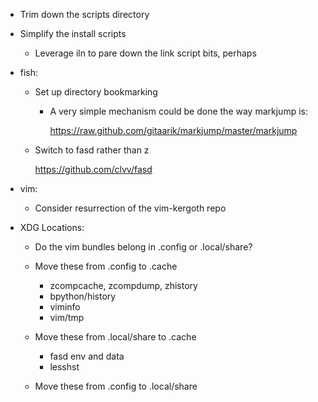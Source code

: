 - Trim down the scripts directory

- Simplify the install scripts

    - Leverage iln to pare down the link script bits, perhaps

- fish:

    - Set up directory bookmarking

        - A very simple mechanism could be done the way markjump is:

            https://raw.github.com/gitaarik/markjump/master/markjump

    - Switch to fasd rather than z

        https://github.com/clvv/fasd

- vim:

    - Consider resurrection of the vim-kergoth repo

- XDG Locations:

    - Do the vim bundles belong in .config or .local/share?
    - Move these from .config to .cache

        - zcompcache, zcompdump, zhistory
        - bpython/history
        - viminfo
        - vim/tmp

    - Move these from .local/share to .cache

        - fasd env and data
        - lesshst

    - Move these from .config to .local/share
